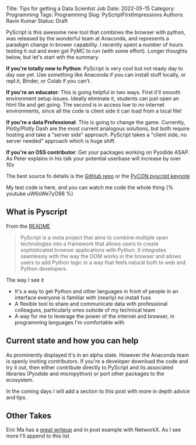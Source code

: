 Title: Tips for getting a Data Scientist Job
Date: 2022-05-15
Category: Programming
Tags: Programming
Slug: PyScriptFirstImpressions
Authors: Ravin Kumar
Status: Draft

PyScript is this awesome new tool that combines the browser with python, was released by the wonderful team at Anaconda, and represents a paradigm change in brower capabiilty. I recently spent a number of hours testing it out and even got  PyMC to run (with some effort). Longer thoughts below, but let's start wth the summary.

**If you're totally new to Python**:  PyScript is very cool but not ready day to day use yet.
Use something like Anaconda if you can install stuff locally, or repl.it, Binder, or Colab if you can't.

**If you're an educator**: This is going helpful in two ways.
First it'll smooth environment setup issues. Ideally eliminate it, students can just open an html file and get going. The second is in access low to no internet environments, since all the code is client side it can load from a local file!

**If you're a data Professional**:  This is going to change the game.
Currently, Plotly/Plotly Dash are the most current analogous solutions,
but both require hosting and take a "server side" approach.
PyScript takes a "client side, no server needed" approach which is huge shift. 

**If you're an OSS contributor**: Get your packages working on Pyodide ASAP.
As Peter explains in his talk your potential userbase will increase by over 10x

The best source fo details is the [GitHub repo](https://github.com/pyscript/pyscript)
or the [PyCON pyscript keynote](https://anaconda.cloud/pyscript-pycon2022-peter-wang-keynote)

My test code is here, and you can watch me code the whole thing 
{% youtube uW6sWe7yO98 %}

## What is Pyscript
From the [README](https://github.com/pyscript/pyscript)

> PyScript is a meta project that aims to combine multiple open technologies into a framework that allows users to create sophisticated browser applications with Python. It integrates seamlessly with the way the DOM works in the browser and allows users to add Python logic in a way that feels natural both to web and Python developers.

The way I see it

* It's a way to get Python and other languages in front of people in an interface everyone is familiar
with (nearly) no install fuss
* A flexible tool to share and communicate data with professional colleagues, particularly ones
outside of my technical team
* A way for me to leverage the power of the internet and browser, in programming languages I'm comfortable with

## Current state and how you can help
As prominently displayed it's in an alpha state. 
However the Anaconda team is openly inviting contributors.
If you're a developer download the code and try it out, then either contribute directly to
PyScript and its associated libraries (Pyodide and micropython) or port other packages to the ecosystem.

In the coming days I will add a section to this post with more in depth advice and tips.

## Other Takes
Eric Ma has a [great writeup](https://ericmjl.github.io/blog/2022/5/1/pyscript-python-in-the-web-browser/)
and in post example with NetworkX. As I see more I'll append to this list

<meta name="twitter:card" content="summary_large_image">
<meta name="twitter:creator" content="@canyon289">
<meta name="twitter:title" content="See what's its all about">
<meta name="twitter:description" content="Who doesn't love a new tools in the toolbox">
<meta name="twitter:image" content="https://ravinkumar.com/images/SocialMedia/twitter/PyScript_Card.png">